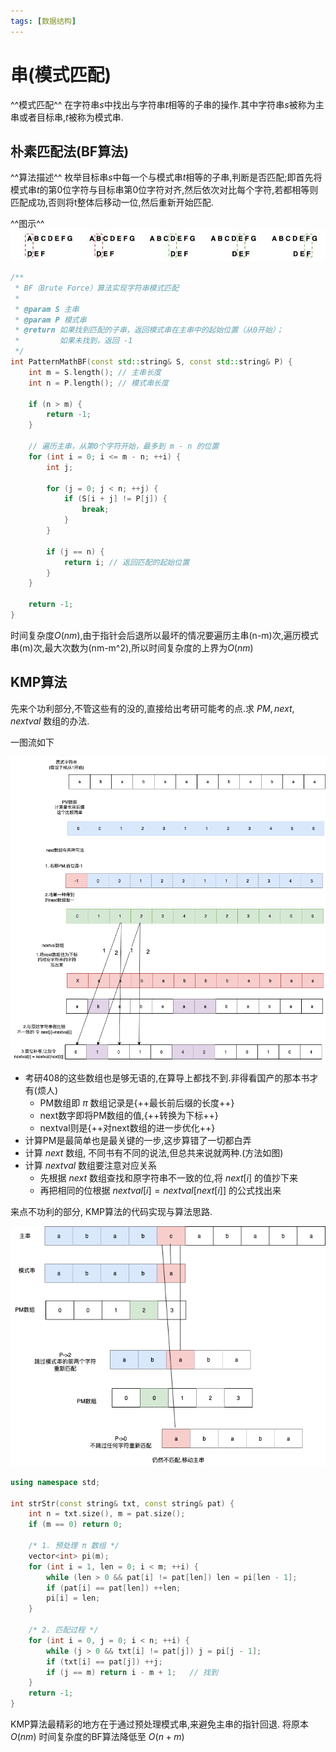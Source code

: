 ```yaml
---
tags: [数据结构]
---
```

# 串(模式匹配)
^^模式匹配^^ 在字符串$s$中找出与字符串$t$相等的子串的操作.其中字符串$s$被称为主串或者目标串,$t$被称为模式串.
## 朴素匹配法(BF算法)
^^算法描述^^ 枚举目标串$s$中每一个与模式串$t$相等的子串,判断是否匹配;即首先将模式串$t$的第0位字符与目标串第0位字符对齐,然后依次对比每个字符,若都相等则匹配成功,否则将t整体后移动一位,然后重新开始匹配.

^^图示^^ 
![](./images/BF.jpg)

```cpp
/**
 * BF（Brute Force）算法实现字符串模式匹配
 * 
 * @param S 主串
 * @param P 模式串
 * @return 如果找到匹配的子串，返回模式串在主串中的起始位置（从0开始）；
 *         如果未找到，返回 -1
 */
int PatternMathBF(const std::string& S, const std::string& P) {
    int m = S.length(); // 主串长度
    int n = P.length(); // 模式串长度

    if (n > m) {
        return -1;
    }

    // 遍历主串，从第0个字符开始，最多到 m - n 的位置
    for (int i = 0; i <= m - n; ++i) {
        int j;

        for (j = 0; j < n; ++j) {
            if (S[i + j] != P[j]) {
                break;
            }
        }

        if (j == n) {
            return i; // 返回匹配的起始位置
        }
    }
    
    return -1;
}
```
时间复杂度$O(nm)$,由于指针会后退所以最坏的情况要遍历主串(n-m)次,遍历模式串(m)次,最大次数为(nm-m^2),所以时间复杂度的上界为$O(nm)$

## KMP算法

先来个功利部分,不管这些有的没的,直接给出考研可能考的点.求 $PM,next,nextval$ 数组的办法. 

一图流如下 

![](./images/KMP相关计算.png)

- 考研408的这些数组也是够无语的,在算导上都找不到.非得看国产的那本书才有(烦人)
    -  PM数组即 $\pi$ 数组记录是{++最长前后缀的长度++}
    -  next数字即将PM数组的值,{++转换为下标++}
    -  nextval则是{++对next数组的进一步优化++}
- 计算PM是最简单也是最关键的一步,这步算错了一切都白弄 
- 计算 $next$ 数组, 不同书有不同的说法,但总共来说就两种.(方法如图) 
- 计算 $nextval$ 数组要注意对应关系 
    - 先根据 $next$ 数组查找和原字符串不一致的位,将 $next[i]$ 的值抄下来
    - 再把相同的位根据 $nextval[i] = nextval[next[i]]$ 的公式找出来

来点不功利的部分, KMP算法的代码实现与算法思路. 

![](./images/KMP算法的流程.png)

```cpp
using namespace std;

int strStr(const string& txt, const string& pat) {
    int n = txt.size(), m = pat.size();
    if (m == 0) return 0;

    /* 1. 预处理 π 数组 */
    vector<int> pi(m);
    for (int i = 1, len = 0; i < m; ++i) {
        while (len > 0 && pat[i] != pat[len]) len = pi[len - 1];
        if (pat[i] == pat[len]) ++len;
        pi[i] = len;
    }

    /* 2. 匹配过程 */
    for (int i = 0, j = 0; i < n; ++i) {
        while (j > 0 && txt[i] != pat[j]) j = pi[j - 1];
        if (txt[i] == pat[j]) ++j;
        if (j == m) return i - m + 1;   // 找到
    }
    return -1;
}
```

KMP算法最精彩的地方在于通过预处理模式串,来避免主串的指针回退. 将原本 $O(nm)$ 时间复杂度的BF算法降低至 $O(n+m)$ 